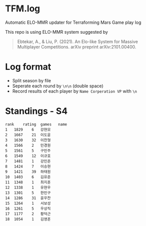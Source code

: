 # TFM.log
Automatic ELO-MMR updater for Terraforming Mars Game play log

This repo is using ELO-MMR system suggested by
> Ebtekar, A., & Liu, P. (2021). An Elo-like System for Massive Multiplayer Competitions. arXiv preprint arXiv:2101.00400.


# Log format
* Split season by file
* Seperate each round by `\n\n` (double space)
* Record results of each player by 
`Name Corperation VP`
with `\n`

# Standings - S4
```csv
rank	rating	games	name
1	1829	6	강현모
2	1667	21	이도윤
3	1630	32	이찬형
4	1566	2	민경원
5	1561	5	구민주
6	1549	12	이규호
7	1481	1	강민준
8	1424	7	이승현
9	1421	39	하태원
10	1403	6	김유준
11	1348	1	최지훈
12	1338	1	유현우
13	1301	5	한민구
14	1286	31	윤우찬
15	1264	1	서보성
16	1261	5	우상직
17	1177	2	황덕근
18	1054	1	김영훈
```
